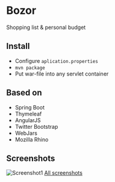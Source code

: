 # Bozor
Shopping list &amp; personal budget

## Install
* Configure `aplication.properties`
* `mvn package`
* Put war-file into any servlet container

## Based on
* Spring Boot
* Thymeleaf
* AngularJS
* Twitter Bootstrap
* WebJars
* Mozilla Rhino

## Screenshots
![Screenshot1](https://raw.githubusercontent.com/arusland/arusland.github.io/master/projects/bozor/screenshot1.jpg)
[All screenshots](https://github.com/arusland/bozor/blob/master/SCREENSHOTS.md)





